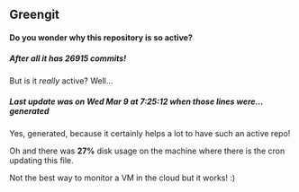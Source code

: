 ## Greengit

#### Do you wonder why this repository is so active?

##### After all it has 26915 commits!

But is it *really* active? Well...

##### Last update was on Wed Mar 9 at 7:25:12 when those lines were... generated

Yes, generated, because it certainly helps a lot to have such an active repo!

Oh and there was **27%** disk usage on the machine
where there is the cron updating this file.

Not the best way to monitor a VM in the cloud but it works! :)
